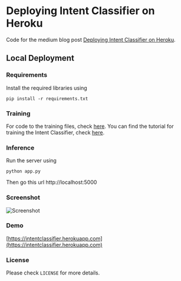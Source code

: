 # Deploying Intent Classifier on Heroku

Code for the medium blog post [Deploying Intent Classifier on Heroku](https://medium.com/analytics-vidhya/deploying-intent-classifier-on-heroku-a784c22a29fe).

## Local Deployment
### Requirements

Install the required libraries using

`pip install -r requirements.txt`

### Training
For code to the training files, check [here](https://github.com/thehetpandya/intent-classifier).
You can find the tutorial for training the Intent Classifier, check [here](https://medium.com/analytics-vidhya/creating-your-own-intent-classifier-b86e000a4926).

### Inference
Run the server using

`python app.py`

Then go this url
http://localhost:5000

### Screenshot
![Screenshot](https://github.com/thehetpandya/heroku-intent-classifier-deployment/raw/main/images/screenshot.PNG)

### Demo
[https://intentclassifier.herokuapp.com](https://intentclassifier.herokuapp.com)

### License
Please check `LICENSE` for more details.
